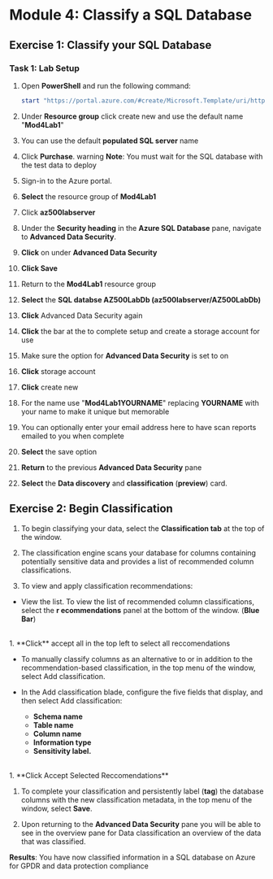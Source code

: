 



# Module 4: Classify a SQL Database 

## Exercise 1: Classify your SQL Database

### Task 1: Lab Setup

1.  Open **PowerShell** and run the following command:

     ```powershell
    start "https://portal.azure.com/#create/Microsoft.Template/uri/https%3A%2F%2Fraw.githubusercontent.com%2FMicrosoftLearning%2FAZ-500-Azure-Security%2Fmaster%2FAllfiles%2FLabs%2FMod4_Lab01%2Fazuredeploy.json" 
     ```

1.  Under **Resource group** click create new and use the default name "**Mod4Lab1**"

1.  You can use the default **populated SQL server** name

1.  Click **Purchase**. 
warning
**Note**: You must wait for the SQL database with the test data to deploy




1.  Sign-in to the Azure portal.

1.  **Select** the resource group of **Mod4Lab1**

1.  Click **az500labserver**

1.  Under the **Security heading** in the **Azure SQL Database** pane, navigate to **Advanced Data Security**.

1.  **Click** on under **Advanced Data Security**

1.  **Click Save**

1.  Return to the **Mod4Lab1** resource group

1.  **Select** the **SQL databse AZ500LabDb (az500labserver/AZ500LabDb)**

1.  **Click** Advanced Data Security again 

1.  **Click** the bar at the to complete setup and create a storage account for use

1.  Make sure the option for **Advanced Data Security** is set to on 

1.  **Click** storage account

1.  **Click** create new

1.  For the name use "**Mod4Lab1YOURNAME**" replacing **YOURNAME** with your name to make it unique but memorable

1.  You can optionally enter your email address here to have scan reports emailed to you when complete

1.  **Select** the save option

1.  **Return** to the previous **Advanced Data Security** pane

1.  **Select** the **Data discovery** and **classification** (**preview**) card.

## Exercise 2: Begin Classification

1.  To begin classifying your data, select the **Classification tab** at the top of the window.

1.  The classification engine scans your database for columns containing potentially sensitive data and provides a list of recommended column classifications.

1.  To view and apply classification recommendations:

   - View the list. To view the list of recommended column classifications, select the **r ecommendations** panel at the bottom of the window. (**Blue Bar**)   
   <br/>
1.  **Click** accept all in the top left to select all reccomendations

  - To manually classify columns as an alternative to or in addition to the recommendation-based classification, in the top menu of the window, select Add classification.

  - In the Add classification blade, configure the five fields that display, and then select Add classification:
     - **Schema name**
     - **Table name**
     - **Column name**
     - **Information type**
     - **Sensitivity label.**
<br/>
1.  **Click Accept Selected Reccomendations**

1.  To complete your classification and persistently label (**tag**) the database columns with the new classification metadata, in the top menu of the window, select **Save**. 

1.  Upon returning to the **Advanced Data Security** pane you will be able to see in the overview pane for Data classification an overview of the data that was classified.


**Results**: You have now classified information in a SQL database on Azure for GPDR and data protection compliance




